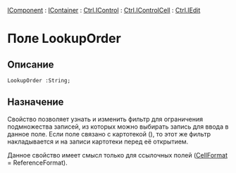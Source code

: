 ﻿---
Link: .Ctrl.IEdit.@LookupOrder
---

[IComponent](topic:Com.Custom.ComClasses.IComponent.Default) :
[IContainer](topic:Com.Custom.ComClasses.IContainer.Default) :
[Ctrl.IControl](topic:Com.Custom.ComClasses.Ctrl.IControl.Default) :
[Ctrl.IControlCell](topic:Com.Custom.ComClasses.Ctrl.IControlCell.Default) :
[Ctrl.IEdit](Default)

# Поле LookupOrder

## Описание

    LookupOrder :String;

## Назначение

Свойство позволяет узнать и изменить фильтр для ограничения подмножества записей, из которых
можно выбирать запись для ввода в данное поле. Если поле связано с картотекой
(), то этот же
фильтр накладывается и на записи картотеки перед её открытием.

Данное свойство имеет смысл только для ссылочных полей ([CellFormat](topic:.Custom.ComClasses.Ctrl.IEdit.CellFormat) = ReferenceFormat).


